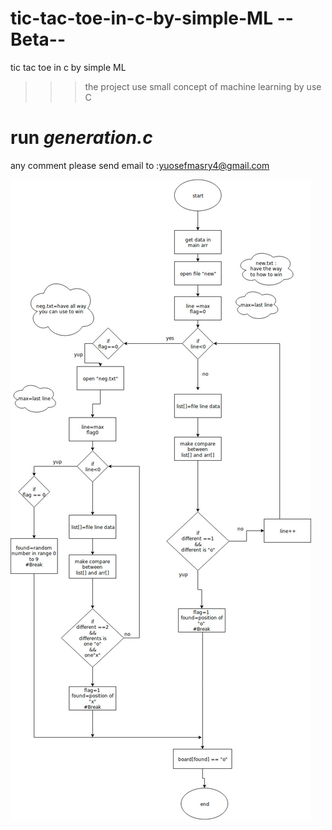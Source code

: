 

# tic-tac-toe-in-c-by-simple-ML --Beta--

tic tac toe in c by simple ML 

>>> the  project use small concept of machine learning by use C


# run *generation.c*
 

any comment please send email to :yuosefmasry4@gmail.com

![alt text](https://raw.githubusercontent.com/yousefmasry4/tic-tac-toe-in-c-by-simple-ML/master/Untitled%20Diagram.jpg)
